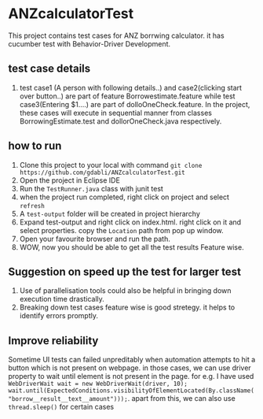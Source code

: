 # ANZcalculatorTest
This project contains test cases for ANZ borrwing calculator. it has cucumber test with Behavior-Driver Development.

## test case details
1. test case1 (A person with following details..) and case2(clicking start over button..) are part of feature Borrowestimate.feature while test case3(Entering $1....) are part of dolloOneCheck.feature. In the project, these cases will execute in sequential manner from classes BorrowingEstimate.test and dollorOneCheck.java respectively. 

## how to run
1. Clone this project to your local with command `git clone https://github.com/gdabli/ANZcalculatorTest.git`
2. Open the project in Eclipse IDE
3. Run the `TestRunner.java` class with junit test
4. when the project run completed, right click on project and select `refresh`
5. A `test-output` folder will be created in project hierarchy
6. Expand test-output and right click on index.html. right click on it and select properties. copy the `Location` path from pop up window.
7. Open your favourite browser and run the path.
8. WOW, now you should be able to get all the test results Feature wise.

## Suggestion on speed up the test for larger test
1. Use of parallelisation tools could also be helpful in bringing down execution time drastically. 
2. Breaking down test cases feature wise is good stretegy. it helps to identify errors promptly.

## Improve reliability
Sometime UI tests can failed unpreditably when automation attempts to hit a button which is not present on webpage. in those cases, we can use driver property to wait until element is not present in the page. for e.g. I have used `WebDriverWait wait = new WebDriverWait(driver, 10);
		wait.until(ExpectedConditions.visibilityOfElementLocated(By.className("borrow__result__text__amount")));`. apart from this, we can also use `thread.sleep()` for certain cases